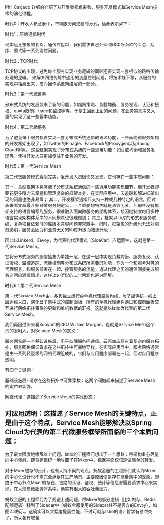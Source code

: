 Phil Calçado 详细的介绍了从开发者视角来看，服务开发模式和Service Mesh技术的演化过程。


时代0：开发人员想象中，不同服务间通信的方式，抽象表示如下：

时代1：原始通信时代

现实远比想象的复杂，通信过程中，我们需求自己处理网络中所面临的丢包、乱序、重试等一系列流控问题。

时代2：TCP时代

TCP协议的出现，避免每个服务实现业务逻辑的同时还要实现一套相似的网络传输处理的逻辑。 来解决网络传输中通用的流量控制问题，将技术栈下移，从服务的实现中抽离出来，成为操作系统网络层的一部分。

时代3：第一代微服务

分布式系统的发展带来了新的问题，如熔断策略、负载均衡、服务发现、认证和授权、quota限制、trace和监控等等，于是由回到上面的问题，在业务实现中又大量的实现了这一些基本功能。

时代4：第二代微服务

为了避免每个服务都要实现一套分布式系统通信的语义功能，一些面向微服务架构的开发框架出现了，如Twitter的Finagle、Facebook的Proxygen以及Spring Cloud等等。 
这些框架实现了分布式系统的一些通用功能：如负载均衡和服务发现等，使得开发人员更加专注于业务的开发。

时代5：第一代Service Mesh

第二代微服务模式看似完美，但开发人员很快又发现，它也存在一些本质问题：

其一，虽然框架本身屏蔽了分布式系统通信的一些通用功能实现细节，但开发者却要花更多精力去掌握和管理复杂的框架本身，在实际应用中，去追踪和解决框架出现的问题也绝非易事；
其二，开发框架通常只支持一种或几种特定的语言，回过头来看文章最开始对微服务的定义，一个重要的特性就是语言无关，但那些没有框架支持的语言编写的服务，很难融入面向微服务的架构体系，想因地制宜的用多种语言实现架构体系中的不同模块也很难做到；
其三，框架以lib库的形式和服务联编，复杂项目依赖时的库版本兼容问题非常棘手，同时，框架库的升级也无法对服务透明，服务会因为和业务无关的lib库升级而被迫升级；

因此以Linkerd，Envoy，为代表的代理模式（SideCar）应运而生，这就是第一代Service Mesh。

它将分布式服务的通信抽象为单独一层，在这一层中实现负载均衡、服务发现、认证授权、监控追踪、流量控制等分布式系统所需要的功能，作为一个和服务对等的代理服务，和服务部署在一起，接管服务的流量，通过代理之间的通信间接完成服务之间的通信请求，这样上边所说的三个问题也迎刃而解。

时代6：第二代Service Mesh

第一代Service Mesh由一系列独立运行的单机代理服务构成，为了提供统一的上层运维入口，演化出了集中式的控制面板，所有的单机代理组件通过和控制面板交互进行网络拓扑策略的更新和单机数据的汇报。这就是以Istio为代表的第二代Service Mesh。


我们再回过头来看Buoyant的CEO William Morgan，也就是Service Mesh这个词的发明人，对Service Mesh的定义：

服务网格是一个基础设施层，用于处理服务间通信。云原生应用有着复杂的服务拓扑，服务网格保证请求在这些拓扑中可靠地穿梭。在实际应用当中，服务网格通常是由一系列轻量级的网络代理组成的，它们与应用程序部署在一起，但对应用程序透明。

有四个关键词：

基础设施层+请求在这些拓扑中可靠穿梭：这两个词加起来描述了Service Mesh的定位和功能。

网络代理：这描述了Service Mesh的实现形态；

对应用透明：这描述了Service Mesh的关键特点，正是由于这个特点，Service Mesh能够解决以Spring Cloud为代表的第二代微服务框架所面临的三个本质问题；
-------------------------------------


为了最大限度地缓解以上问题，Istio的工程师们想出了一个思路：将架构重心尽量向中心倾斜，即将逻辑统一地放置了在Mixer中，数据平面仅仅是做简单的转发。

对于Mixer缓存的设计，也有人持不同的观点。蚂蚁金服的工程师们就认为Mixer的中心化设计也不能完全满足其生产场景，主要原因便是存在流量集中的现象，即由于中心节点Mixer的存在，链路的认证、鉴权、统计等信息都需要请求中心来实现，在大规模微服务体系中，确实有很大的吞吐量压力。

蚂蚁金服的工程师们为了规避上述问题，将Mixer的部分逻辑（比如内存、Redis配额逻辑）移到了Sidecar中（蚂蚁金服使用的Sidecar并不是官方的Envoy），如图2.3所示。这确实可以大幅度提高性能，不过可就与Istio的设计哲学有些冲突了，所以各有取舍
